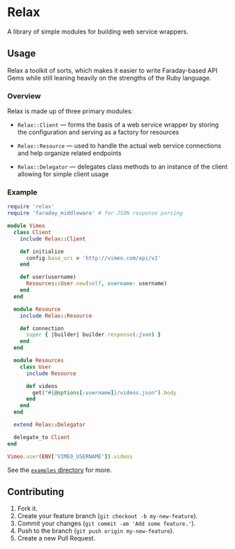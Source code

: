 # Relax

A library of simple modules for building web service wrappers.


## Usage

Relax a toolkit of sorts, which makes it easier to write Faraday-based API
Gems while still leaning heavily on the strengths of the Ruby language.

### Overview

Relax is made up of three primary modules:

  * `Relax::Client` — forms the basis of a web service wrapper by storing the
    configuration and serving as a factory for resources

  * `Relax::Resource` — used to handle the actual web service connections and
    help organize related endpoints

  * `Relax::Delegator` — delegates class methods to an instance of the client
    allowing for simple client usage

### Example

``` ruby
require 'relax'
require 'faraday_middleware' # for JSON response parsing

module Vimeo
  class Client
    include Relax::Client

    def initialize
      config.base_uri = 'http://vimeo.com/api/v2'
    end

    def user(username)
      Resources::User.new(self, username: username)
    end
  end

  module Resource
    include Relax::Resource

    def connection
      super { |builder| builder.response(:json) }
    end
  end

  module Resources
    class User
      include Resource

      def videos
        get("#{@options[:username]}/videos.json").body
      end
    end
  end

  extend Relax::Delegator

  delegate_to Client
end

Vimeo.user(ENV['VIMEO_USERNAME']).videos
```

See the [`examples` directory][examples] for more.

[examples]: http://github.com/tylerhunt/relax/examples


## Contributing

1. Fork it.
2. Create your feature branch (`git checkout -b my-new-feature`).
3. Commit your changes (`git commit -am 'Add some feature.'`).
4. Push to the branch (`git push origin my-new-feature`).
5. Create a new Pull Request.
